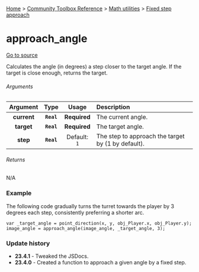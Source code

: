 [Home](/README.md) > [Community Toolbox Reference](/Docs/Reference/Reference.md) > [Math utilities](/Docs/Reference/Groups/MathUtils.md) > [Fixed step approach](/Docs/Reference/Groups/MathUtils_Approach.md)

# approach_angle

[Go to source](/Community%20Toolbox/scripts/utils_CommunityToolboxMath/utils_CommunityToolboxMath.gml#L57)

Calculates the angle (in degrees) a step closer to the target angle. If the target is close enough, returns the target.

###### Arguments

| Argument | Type | Usage | Description |
|:---:|:---:|:---:|:---|
| **current** | **`Real`** | **Required** | The current angle. |
| **target** | **`Real`** | **Required** | The target angle. |
| **step** | **`Real`** | Default: `1` | The step to approach the target by (1 by default). |

###### Returns
N/A

### Example

The following code gradually turns the turret towards the player by 3 degrees each step, consistently preferring a shorter arc.

```gml
var _target_angle = point_direction(x, y, obj_Player.x, obj_Player.y);
image_angle = approach_angle(image_angle, _target_angle, 3);
```

### Update history

- **23.4.1** - Tweaked the JSDocs.
- **23.4.0** - Created a function to approach a given angle by a fixed step.
